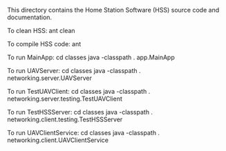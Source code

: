This directory contains the Home Station Software (HSS) source code and documentation.

To clean HSS:
ant clean

To compile HSS code:
ant

To run MainApp:
cd classes
java -classpath . app.MainApp

To run UAVServer:
cd classes
java -classpath . networking.server.UAVServer

To run TestUAVClient:
cd classes
java -classpath . networking.server.testing.TestUAVClient

To run TestHSSServer:
cd classes
java -classpath . networking.client.testing.TestHSSServer

To run UAVClientService:
cd classes
java -classpath . networking.client.UAVClientService
